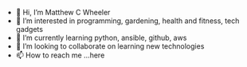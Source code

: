 - 👋 Hi, I’m Matthew C Wheeler
- 👀 I’m interested in programming, gardening, health and fitness, tech gadgets
- 🌱 I’m currently learning python, ansible, github, aws
- 💞️ I’m looking to collaborate on learning new technologies
- 📫 How to reach me ...here

<!---
MattCWhee/MattCWhee is a ✨ special ✨ repository because its `README.md` (this file) appears on your GitHub profile.
You can click the Preview link to take a look at your changes.
--->
